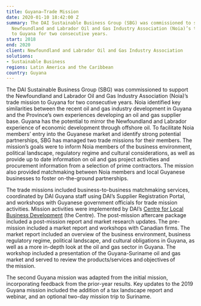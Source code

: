 ```yaml
---
title: Guyana—Trade Mission
date: 2020-01-10 18:42:00 Z
summary: The DAI Sustainable Business Group (SBG) was commissioned to support the
  Newfoundland and Labrador Oil and Gas Industry Association (Noia)’s trade mission
  to Guyana for two consecutive years.
start: 2018
end: 2020
client: Newfoundland and Labrador Oil and Gas Industry Association
solutions:
- Sustainable Business
regions: Latin America and the Caribbean
country: Guyana
---
```


The DAI Sustainable Business Group (SBG) was commissioned to support the Newfoundland and Labrador Oil and Gas Industry Association (Noia)’s trade mission to Guyana for two consecutive years. Noia identified key similarities between the recent oil and gas industry development in Guyana and the Province’s own experiences developing an oil and gas supplier base. Guyana has the potential to mirror the Newfoundland and Labrador experience of economic development through offshore oil. To facilitate Noia members’ entry into the Guyanese market and identify strong potential partnerships, SBG has managed two trade missions for their members. The mission’s goals were to inform Noia members of the business environment, political landscape, regulatory regime and cultural considerations, as well as provide up to date information on oil and gas project activities and procurement information from a selection of prime contractors. The mission also provided matchmaking between Noia members and local Guyanese businesses to foster on-the-ground partnerships.

The trade missions included business-to-business matchmaking services, coordinated by DAI Guyana staff using DAI’s Supplier Registration Portal, and workshops with Guyanese government officials for trade mission activities. Mission activities were implemented by DAI’s [Centre for Local Business Development](https://www.dai.com/our-work/projects/guyana-centre-for-local-business-development) (the Centre). The post-mission aftercare package included a post-mission report and market research updates. The pre-mission included a market report and workshops with Canadian firms. The market report included an overview of the business environment, business regulatory regime, political landscape, and cultural obligations in Guyana, as well as a more in-depth look at the oil and gas sector in Guyana. The workshop included a presentation of the Guyana-Suriname oil and gas market and served to review the products/services and objectives of the mission. 

The second Guyana mission was adapted from the initial mission, incorporating feedback from the prior-year results. Key updates to the 2019 Guyana mission included the addition of a tax landscape report and webinar, and an optional two-day mission trip to Suriname. 